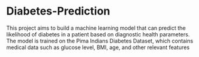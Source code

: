 # Diabetes-Prediction
This project aims to build a machine learning model that can predict the likelihood of diabetes in a patient based on diagnostic health parameters. The model is trained on the Pima Indians Diabetes Dataset, which contains medical data such as glucose level, BMI, age, and other relevant features
